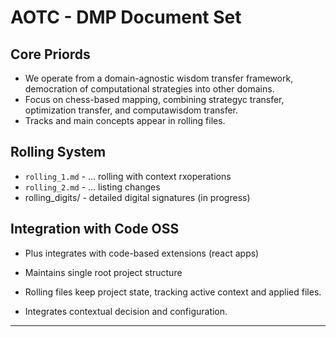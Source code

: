 # AOTC - DMP Document Set

## Core Priords

- We operate from a domain-agnostic wisdom transfer framework, democration of computational strategies into other domains.
 - Focus on chess-based mapping, combining strategyc transfer, optimization transfer, and computawisdom transfer.
 - Tracks and main concepts appear in rolling files.

## Rolling System

- `rolling_1.md` - ... rolling with context rxoperations
- `rolling_2.md` - ... listing changes
- rolling_digits/ - detailed digital signatures (in progress)

## Integration with Code OSS

- Plus integrates with code-based extensions (react apps)

- Maintains single root project structure
- Rolling files keep project state, tracking active context and applied files.
- Integrates contextual decision and configuration.

---
